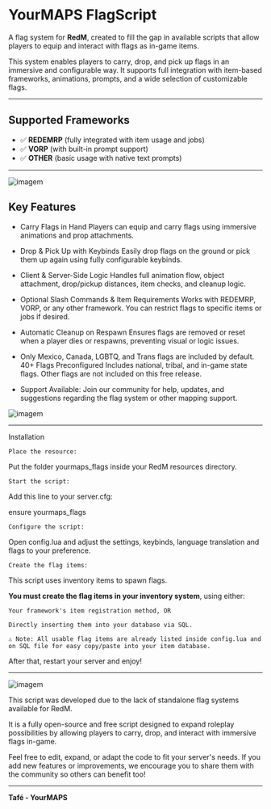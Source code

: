 # YourMAPS FlagScript

A flag system for **RedM**, created to fill the gap in available scripts that allow players to equip and interact with flags as in-game items.

This system enables players to carry, drop, and pick up flags in an immersive and configurable way. 
It supports full integration with item-based frameworks, animations, prompts, and a wide selection of customizable flags.

---

## Supported Frameworks

- ✅ **REDEMRP** (fully integrated with item usage and jobs)
- ✅ **VORP** (with built-in prompt support)
- ✅ **OTHER** (basic usage with native text prompts)

---
![imagem](https://github.com/user-attachments/assets/df41b58d-4426-4485-aaa7-026e5259950c)

## Key Features

- Carry Flags in Hand
Players can equip and carry flags using immersive animations and prop attachments.

- Drop & Pick Up with Keybinds
Easily drop flags on the ground or pick them up again using fully configurable keybinds.

- Client & Server-Side Logic
Handles full animation flow, object attachment, drop/pickup distances, item checks, and cleanup logic.

- Optional Slash Commands & Item Requirements
Works with REDEMRP, VORP, or any other framework. You can restrict flags to specific items or jobs if desired.

- Automatic Cleanup on Respawn
Ensures flags are removed or reset when a player dies or respawns, preventing visual or logic issues.

- Only Mexico, Canada, LGBTQ, and Trans flags are included by default. 40+ Flags Preconfigured
Includes national, tribal, and in-game state flags. Other flags are not included on this free release.

- Support Available:
Join our community for help, updates, and suggestions regarding the flag system or other mapping support.

![imagem](https://github.com/user-attachments/assets/31dde33b-d76a-48bb-be80-94f0de7b60df)

---

Installation

    Place the resource:

Put the folder yourmaps_flags inside your RedM resources directory.

    Start the script:

Add this line to your server.cfg:

 ensure yourmaps_flags

    Configure the script:

Open config.lua and adjust the settings, keybinds, language translation and flags to your preference.

    Create the flag items:

This script uses inventory items to spawn flags.

**You must create the flag items in your inventory system**, using either:

    Your framework's item registration method, OR

    Directly inserting them into your database via SQL.

    ⚠️ Note: All usable flag items are already listed inside config.lua and on SQL file for easy copy/paste into your item database.

After that, restart your server and enjoy! 

---

![imagem](https://github.com/user-attachments/assets/27960af6-3c6b-42e5-9230-5e153ca96f91)


This script was developed due to the lack of standalone flag systems available for RedM.

It is a fully open-source and free script designed to expand roleplay possibilities by allowing players to carry, drop, and interact with immersive flags in-game.

Feel free to edit, expand, or adapt the code to fit your server's needs.
If you add new features or improvements, we encourage you to share them with the community so others can benefit too!

---

**Tafé - YourMAPS**   

